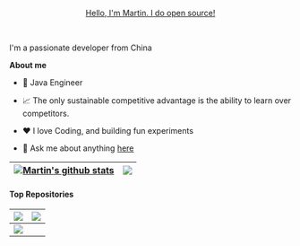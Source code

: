 <p align="center"><a href="https://www.bianxf.com">Hello, I'm Martin. I do open source!</a></p>

<br />

I'm a passionate developer from China

**About me**

- 💼 Java Engineer

- 📈 The only sustainable competitive advantage is the ability to learn over competitors.

- ❤️ I love Coding, and building fun experiments 

- 💬 Ask me about anything [here](https://bianxf.com/app/aboutme)

| <a href="https://bianxf.com"><img align="center" src="https://github-readme-stats.vercel.app/api?username=martin-chips&show_icons=true&include_all_commits=true&theme=buefy&hide_border=true" alt="Martin's github stats" /></a> | <a href="https://bianxf.com"><img align="center" src="https://github-readme-stats.vercel.app/api/top-langs/?username=martin-chips&layout=compact&theme=buefy&hide_border=true" /></a> |
| ------------- | ------------- |

#### Top Repositories
| <a href="https://github.com/martin-chips/DimpleBlog"><img align="center" src="https://github-readme-stats.vercel.app/api/pin/?username=martin-chips&repo=DimpleBlog&theme=buefy"/></a> | <a href="https://github.com/martin-chips/EAMS"><img align="center" src="https://github-readme-stats.vercel.app/api/pin/?username=martin-chips&repo=EAMS&theme=buefy" /></a> |
| ------------- | ------------- |
|<a href="https://github.com/martin-chips/online_exam_system"><img align="center" src="https://github-readme-stats.vercel.app/api/pin/?username=martin-chips&repo=online_exam_system&theme=buefy" /></a>||

<br />
<br />
